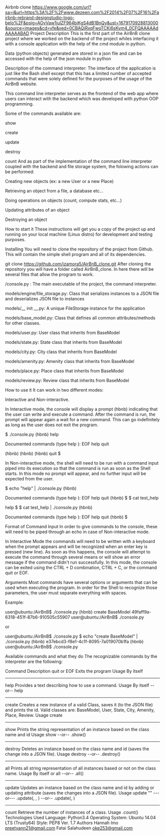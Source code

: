 Airbnb clone
https://www.google.com/url?sa=i&url=https%3A%2F%2Fwww.dezeen.com%2F2014%2F07%2F16%2Fairbnb-rebrand-designstudio-logo-belo%2F&psig=AOvVaw1julZF964biKgS4dB1BnQy&ust=1679170928813000&source=images&cd=vfe&ved=0CBAQjRxqFwoTCKi6sKvm4_0CFQAAAAAdAAAAABAD
Project Description
This is the first part of the AirBnB clone project where we worked on the backend of the project whiles interfacing it with a console application with the help of the cmd module in python.

Data (python objects) generated are stored in a json file and can be accessed with the help of the json module in python

Description of the command interpreter:
The interface of the application is just like the Bash shell except that this has a limited number of accepted commands that were solely defined for the purposes of the usage of the AirBnB website.

This command line interpreter serves as the frontend of the web app where users can interact with the backend which was developed with python OOP programming.

Some of the commands available are:

show

create

update

destroy

count And as part of the implementation of the command line interpreter coupled with the backend and file storage system, the folowing actions can be performed:

Creating new objects (ex: a new User or a new Place)

Retrieving an object from a file, a database etc…

Doing operations on objects (count, compute stats, etc…)

Updating attributes of an object

Destroying an object

How to start it
These instructions will get you a copy of the project up and running on your local machine (Linux distro) for development and testing purposes.

Installing
You will need to clone the repository of the project from Github. This will contain the simple shell program and all of its dependencies.

git clone https://github.com/jzamora5/AirBnB_clone.git After cloning the repository you will have a folder called AirBnB_clone. In here there will be several files that allow the program to work.

/console.py : The main executable of the project, the command interpreter.

models/engine/file_storage.py: Class that serializes instances to a JSON file and deserializes JSON file to instances

models/__ init __.py: A unique FileStorage instance for the application

models/base_model.py: Class that defines all common attributes/methods for other classes.

models/user.py: User class that inherits from BaseModel

models/state.py: State class that inherits from BaseModel

models/city.py: City class that inherits from BaseModel

models/amenity.py: Amenity class that inherits from BaseModel

models/place.py: Place class that inherits from BaseModel

models/review.py: Review class that inherits from BaseModel

How to use it
It can work in two different modes:

Interactive and Non-interactive.

In Interactive mode, the console will display a prompt (hbnb) indicating that the user can write and execute a command. After the command is run, the prompt will appear again a wait for a new command. This can go indefinitely as long as the user does not exit the program.

$ ./console.py (hbnb) help

Documented commands (type help ):
EOF help quit

(hbnb) (hbnb) (hbnb) quit $

In Non-interactive mode, the shell will need to be run with a command input piped into its execution so that the command is run as soon as the Shell starts. In this mode no prompt will appear, and no further input will be expected from the user.

$ echo "help" | ./console.py (hbnb)

Documented commands (type help ):
EOF help quit (hbnb) $ $ cat test_help

help $ $ cat test_help | ./console.py (hbnb)

Documented commands (type help ):
EOF help quit (hbnb) $

Format of Command Input
In order to give commands to the console, these will need to be piped through an echo in case of Non-interactive mode.

In Interactive Mode the commands will need to be written with a keyboard when the prompt appears and will be recognized when an enter key is pressed (new line). As soon as this happens, the console will attempt to execute the command through several means or will show an error message if the command didn't run successfully. In this mode, the console can be exited using the CTRL + D combination, CTRL + C, or the command quit or EOF.

Arguments
Most commands have several options or arguments that can be used when executing the program. In order for the Shell to recognize those parameters, the user must separate everything with spaces.

Example:

user@ubuntu:/AirBnB$ ./console.py (hbnb) create BaseModel 49faff9a-6318-451f-87b6-910505c55907 user@ubuntu:/AirBnB$ ./console.py

or

user@ubuntu:/AirBnB$ ./console.py $ echo "create BaseModel" | ./console.py (hbnb) e37ebcd3-f8e1-4c1f-8095-7a019070b1fa (hbnb) user@ubuntu:/AirBnB$ ./console.py

Available commands and what they do
The recognizable commands by the interpreter are the following:

Command	Description
quit or EOF	Exits the program
Usage	By itself
-----	-----
help	Provides a text describing how to use a command.
Usage	By itself --or-- help
-----	-----
create	Creates a new instance of a valid Class, saves it (to the JSON file) and prints the id. Valid classes are: BaseModel, User, State, City, Amenity, Place, Review.
Usage	create
-----	-----
show	Prints the string representation of an instance based on the class name and id
Usage	show --or-- .show()
-----	-----
destroy	Deletes an instance based on the class name and id (saves the change into a JSON file).
Usage	destroy --or-- .destroy()
-----	-----
all	Prints all string representation of all instances based or not on the class name.
Usage	By itself or all --or-- .all()
-----	-----
update	Updates an instance based on the class name and id by adding or updating attribute (saves the changes into a JSON file).
Usage	update "" ---or--- .update(, , ) --or-- .update(, )
-----	-----
count	Retrieve the number of instances of a class.
Usage	.count()
Technologies Used
Language: Python3.4
Operating System: Ubuntu 14.04 LTS (Trusty64)
Style: PEP8 Ver. 1.7
Authors
Hannah Imo preetyann21@gmail.com
Fatai Salahudeen oke253@gmail.com
